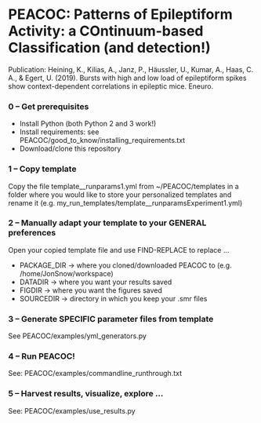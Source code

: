 # PEACOC: Patterns of Epileptiform Activity: a COntinuum-based Classification (and detection!)
Publication: Heining, K., Kilias, A., Janz, P., Häussler, U., Kumar, A., Haas, C. A., & Egert, U. (2019). Bursts with high and low load of epileptiform spikes show context-dependent correlations in epileptic mice. Eneuro.

### 0 – Get prerequisites
* Install Python (both Python 2 and 3 work!)
* Install requirements: see PEACOC/good_to_know/installing_requirements.txt
* Download/clone this repository

### 1 – Copy template
Copy the file template__runparams1.yml from ~/PEACOC/templates in a folder where you would like to store your personalized templates and rename it (e.g. my_run_templates/template__runparamsExperiment1.yml)

### 2 – Manually adapt your template to your GENERAL preferences
Open your copied template file and use FIND-REPLACE to replace  ...
* PACKAGE_DIR → where you cloned/downloaded PEACOC to (e.g. /home/JonSnow/workspace)
* DATADIR → where you want your results saved
* FIGDIR → where you want the figures saved
* SOURCEDIR → directory in which you keep your .smr files

### 3 – Generate SPECIFIC parameter files from template
See PEACOC/examples/yml_generators.py

### 4 – Run PEACOC!
See: PEACOC/examples/commandline_runthrough.txt

### 5 – Harvest results, visualize, explore ...
See: PEACOC/examples/use_results.py

